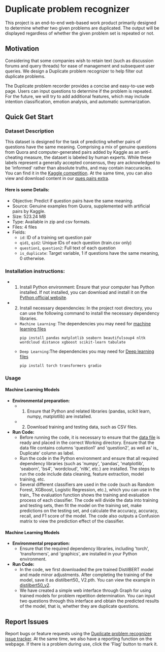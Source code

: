 # Duplicate problem recognizer
This project is an end-to-end web-based work product primarily designed to determine whether two given problems are duplicated. The output will be displayed regardless of whether the given problem set is repeated or not.
## Motivation
Considering that some companies wish to retain text (such as discussion forums and query threads) for ease of management and subsequent user queries. We design a Duplicate problem recognizer to help filter out duplicate problems.

The Duplicate problem recorder provides a concise and easy-to-use web page. Users can input questions to determine if the problem is repeated. For the future, we will try to add additional features, which may include intention classification, emotion analysis, and automatic summarization.
## Quick Get Start
### Dataset Description
This dataset is designed for the task of predicting whether pairs of questions have the same meaning. Comprising a mix of genuine questions from Quora and computer-generated pairs added by Kaggle as an anti-cheating measure, the dataset is labeled by human experts. While these labels represent a generally accepted consensus, they are acknowledged to be 'informed' rather than absolute truths, and may contain inaccuracies. You can find it in the [Kaggle competition](https://www.kaggle.com/competitions/quora-question-pairs/data). At the same time, you can also view and download content in our [ques pairs extra](https://github.com/shengjie94/AIM5011-Group4/blob/main/ques/ques_pairs_extra.csv).
#### Here is some Details:
- Objective: Predict if question pairs have the same meaning.
- Source: Genuine examples from Quora, supplemented with artificial pairs by Kaggle.
- Size: 523.24 MB
- Type: Available in zip and csv formats.
- Files: 4 files
- Fields:
  - `id`: ID of a training set question pair
  - `qid1`, `qid2`: Unique IDs of each question (train.csv only)
  - `question1`, `question2`: Full text of each question
  - `is_duplicate`: Target variable, 1 if questions have the same meaning, 0 otherwise.
### Installation instructions: 
- 1. Install Python environment: Ensure that your computer has Python installed. If not installed, you can download and install it on the [Python official website](https://www.python.org/downloads/).
- 2. Install necessary dependencies: In the project root directory, you can use the following command to install the necessary dependency libraries.
  - `Machine Learning`: The dependencies you may need for [machine learning files](https://github.com/shengjie94/AIM5011-Group4/blob/main/Part_1_Machine_Learning_Models.ipynb)
    ```
    pip install pandas matplotlib seaborn beautifulsoup4 nltk wordcloud distance xgboost scikit-learn tabulate
    ```
  - `Deep Learning`:The dependencies you may need for [Deep learning files](https://github.com/shengjie94/AIM5011-Group4/blob/main/Part_2_Deep_Learning_Models_using_Transformers.ipynb)
    ```
    pip install torch transformers gradio
    ```
### Usage
#### Machine Learning Models
- **Environmental preparation:**
  - 1. Ensure that Python and related libraries (pandas, scikit learn, numpy, matplotlib) are installed.
  - 2. Download training and testing data, such as CSV files.
- **Run Code:**
  - Before running the code, it is necessary to ensure that the [data file](https://github.com/shengjie94/AIM5011-Group4/blob/main/ques/ques_pairs_extra.csv) is ready and placed in the correct Working directory. Ensure that the data file contains columns 'question1' and 'question2', as well as' is_ Duplicate' column as label.
  - Run the code in the Python environment and ensure that all required dependency libraries (such as 'numpy', 'pandas', 'matplotlib', 'seaborn', 'bs4', 'wordcloud', 'nltk', etc.) are installed. The steps to run the code include data cleaning, feature extraction, model training, etc.
  - Several different classifiers are used in the code (such as Random Forest, XGBoost, Logistic Regression, etc.), which you can use in the train_ The evaluation function shows the training and evaluation process of each classifier. The code will divide the data into training and testing sets, then fit the model on the training set, make predictions on the testing set, and calculate the accuracy, accuracy, recall, and F1 score of the model. The code also outputs a Confusion matrix to view the prediction effect of the classifier.
#### Machine Learning Models
- **Environmental preparation:**
  - Ensure that the required dependency libraries, including 'torch', 'transformers', and 'graphics', are installed in your Python environment.
- **Run Code:**
  - In the code, we first downloaded the pre trained DistilBERT model and made minor adjustments. After completing the training of the model, save it as distilbert50_ V2.pth. You can view the example in [distilbert50_v2](https://github.com/shengjie94/AIM5011-Group4/blob/main/distilbert50_v2/distilbert50_v2.pth).
  - We have created a simple web interface through Graph for using trained models for problem repetition determination. You can input two questions through this interface and obtain the predicted results of the model, that is, whether they are duplicate questions.
## Report Issues
Report bugs or feature requests using the [Duplicate problem recognizer issue tracker](https://github.com/shengjie94/AIM5011-Group4/issues).
At the same time, we also have a reporting function on the webpage. If there is a problem during use, click the 'Flag' button to mark it.

